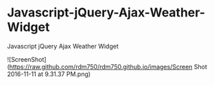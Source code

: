 # Javascript-jQuery-Ajax-Weather-Widget
Javascript jQuery Ajax Weather Widget



![ScreenShot](https://raw.github.com/rdm750/rdm750.github.io/images/Screen Shot 2016-11-11 at 9.31.37 PM.png)
